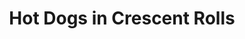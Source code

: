 ---
title: Hot Dogs in Crescent Rolls
meal: dinner
image: hot-dogs.jpg
description: Hot dogs wrapped in crescent rolls and baked until golden brown.
badge: Delicious
difficulty: intermediate
tags:
  - delicious
ingredients:
  - 8 hot dogs
  - 1 can Pillsbury crescent rolls
instructions:
  - Preheat the oven to 375°F.
  - Separate the crescent roll dough into triangles.
  - Wrap a dough triangle around each hot dog.
  - Put the wrapped hot dogs on a cookie sheet.
  - Bake for 12 minutes.
---